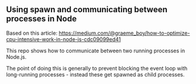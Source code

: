 ## Using spawn and communicating between processes in Node

Based on this article: https://medium.com/@graeme_boy/how-to-optimize-cpu-intensive-work-in-node-js-cdc09099ed41

This repo shows how to communicate between two running processes in Node.js.

The point of doing this is generally to prevent blocking the event loop with long-running processes - instead these get spawned as child processes.
